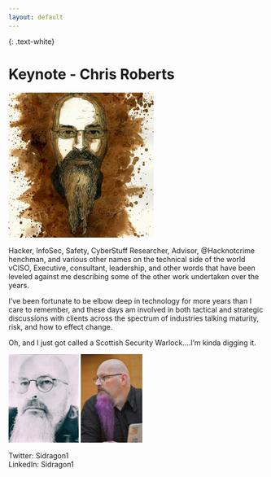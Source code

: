 ```yaml
---
layout: default
---
```


{: .text-white}
# Keynote - Chris Roberts

<img style="height: 285px;width:285px;" src="/assets/img/sidragon_coffee.jpg">

Hacker, InfoSec, Safety, CyberStuff Researcher, Advisor, @Hacknotcrime henchman, and various other names on the technical side of the world vCISO, Executive, consultant, leadership, and other words that have been leveled against me describing some of the other work undertaken over the years.

I’ve been fortunate to be elbow deep in technology for more years than I care to remember, and these days am involved in both tactical and strategic discussions with clients across the spectrum of industries talking maturity, risk, and how to effect change.

Oh, and I just got called a Scottish Security Warlock....I’m kinda digging it.

<img style="width: 138px; height:174px" src="/assets/img/sidragon_over_exposed.png">
<img style="width: 121px; height:174px;" src="/assets/img/sidragon_purple_beard.jpg">

Twitter: Sidragon1<br>
LinkedIn: Sidragon1
